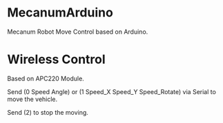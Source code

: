 # MecanumArduino
 Mecanum Robot Move Control based on Arduino.

# Wireless Control
 Based on APC220 Module.
 
 Send (0 Speed Angle) or (1 Speed_X Speed_Y Speed_Rotate) via Serial to move the vehicle.

 Send (2) to stop the moving.
